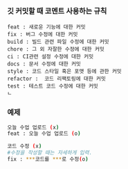 ### 깃 커밋할 때 코멘트 사용하는 규칙
    feat : 새로운 기능에 대한 커밋
    fix : 버그 수정에 대한 커밋
    build : 빌드 관련 파일 수정에 대한 커밋
    chore : 그 외 자잘한 수정에 대한 커밋
    ci : CI관련 설정 수정에 대한 커밋
    docs : 문서 수정에 대한 커밋
    style : 코드 스타일 혹은 포맷 등에 관한 커밋
    refactor :  코드 리팩토링에 대한 커밋
    test : 테스트 코드 수정에 대한 커밋
    ㄴ
### 예제
```bash
오늘 수업 업로드 (x)
feat : 오늘 수업 업로드 (o)

코드 수정 (x)
#수정을 작성할 때는 자세하게 입력.
fix : ***코드를 ***로 수정(o) 
```
